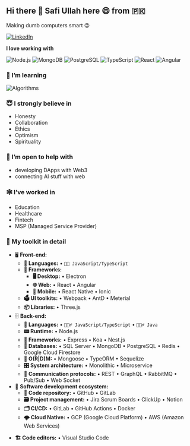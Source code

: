 ## Hi there 👋 Safi Ullah here 😄 from 🇵🇰

Making dumb computers smart 😉

<a href="https://www.linkedin.com/in/safi-ullah-ashfaq/">
    <img src="https://img.shields.io/badge/SafiUllah-%230077B5.svg?style=for-the-badge&logo=linkedin&logoColor=white" alt="LinkedIn"/>
</a>

**I love working with**

<div display="flex">
  <img src="https://img.shields.io/static/v1?style=for-the-badge&message=Node.js&color=339933&logo=Node.js&logoColor=FFFFFF&label=" alt="Node.js"/>
  <img src="https://img.shields.io/static/v1?style=for-the-badge&message=MongoDB&color=47A248&logo=MongoDB&logoColor=FFFFFF&label=" alt="MongoDB"/>
  <img src="https://img.shields.io/static/v1?style=for-the-badge&message=PostgreSQL&color=4169E1&logo=PostgreSQL&logoColor=FFFFFF&label=" alt="PostgreSQL"/>
  <img src="https://img.shields.io/badge/typescript-%23007ACC.svg?style=for-the-badge&logo=typescript&logoColor=white" alt="TypeScript"/>
  <img src="https://img.shields.io/badge/react-%2320232a.svg?style=for-the-badge&logo=react&logoColor=%2361DAFB" alt="React"/>
  <img src="https://img.shields.io/static/v1?style=for-the-badge&message=Angular&color=DD0031&logo=Angular&logoColor=FFFFFF&label=" alt="Angular"/>
</div>

### 🌱 I’m learning

<div display="flex">
  <img src="https://img.shields.io/static/v1?style=for-the-badge&message=Algorithms&color=222222&logo=The+Algorithms&logoColor=00BCB4&label=" alt="Algorithms"/>
</div>

### 😇 I strongly believe in

- Honesty
- Collaboration
- Ethics
- Optimism
- Spirituality

### 🤔 I’m open to help with

- developing DApps with Web3
- connecting AI stuff with web

### 🕸 I’ve worked in

- Education
- Healthcare
- Fintech
- MSP (Managed Service Provider)

### 🧰 My toolkit in detail

- 🖥 **Front-end:**
  - **📜 Languages:** • `🧙🏻 JavaScript/TypeScript`
  - **🔬 Frameworks:**
    - **🖥 Desktop:** • Electron
    - **🌐 Web:** • React • Angular
    - **📱 Mobile:** • React Native • Ionic
  - **🗳 UI toolkits:** • Webpack • AntD • Meterial
  - **📦 Libraries:** • Three.js
- 🗄️ **Back-end:**
  - **📜 Languages:** • `🧙🏻‍♂️ JavaScript/TypeScript` • `🧚🏻‍♂️ Java`
  - **📟 Runtime:** • Node.js
  - **🔭 Frameworks:** • Express • Koa • Nest.js
  - **💾 Databases:** • SQL Server • MongoDB • PostgreSQL • Redis • Google Cloud Firestore
  - **💾 O(R|D)M:** • Mongoose • TypeORM • Sequelize
  - **🎛 System architecture:** • Monolithic • Microservice
  - **🔌 Communication protocols:** • REST • GraphQL • RabbitMQ • Pub/Sub • Web Socket
- 🎡 **Software development ecosystem:**
  - **📁 Code repository:** • GitHub • GitLab
  - **🗃 Project management:** • Jira Scrum Boards • ClickUp • Notion
  - **🗂 CI/CD:** • GitLab • GitHub Actions • Docker
  - **🌩 Cloud Native:** • GCP (Google Cloud Platform) • AWS (Amazon Web Services)
<!--
- 🧙‍♂️ **Coding pattern & principles:**
  - **⚒ Patterns:** • [Mediator](https://en.wikipedia.org/wiki/Mediator_pattern) • [Bridge](https://en.wikipedia.org/wiki/Bridge_pattern) • [CQRS](https://en.wikipedia.org/wiki/Command%E2%80%93query_separation#Command_Query_Responsibility_Separation) • [MVVM](https://en.wikipedia.org/wiki/Model%E2%80%93view%E2%80%93viewmodel) • [MVC](https://en.wikipedia.org/wiki/Model%E2%80%93view%E2%80%93controller) • [SAGA](https://microservices.io/patterns/data/saga.html) • [Event Sourcing](https://microservices.io/patterns/data/event-sourcing.html) • [Message Queuing](https://www.cloudamqp.com/blog/what-is-message-queuing.html)
  - **🗜 Principles:** • [DRY](https://en.wikipedia.org/wiki/Don%27t_repeat_yourself#:~:text=%22Don%27t%20repeat%20yourself%22,data%20normalization%20to%20avoid%20redundancy.) • [ACID](https://en.wikipedia.org/wiki/ACID) • [DDD](https://en.wikipedia.org/wiki/Domain-driven_design) • [SOLID](https://www.digitalocean.com/community/conceptual_articles/s-o-l-i-d-the-first-five-principles-of-object-oriented-design)
-->

- **🏗️ Code editors:** • Visual Studio Code


<!--
**SafiUllahAshfaq/SafiUllahAshfaq** is a ✨ _special_ ✨ repository because its `README.md` (this file) appears on your GitHub profile.

Here are some ideas to get you started:

- 🔭 I’m currently working on ...
- 🌱 I’m currently learning ...
- 👯 I’m looking to collaborate on ...
- 🤔 I’m looking for help with ...
- 💬 Ask me about ...
- 📫 How to reach me: ...
- 😄 Pronouns: ...
- ⚡ Fun fact: ...
-->

